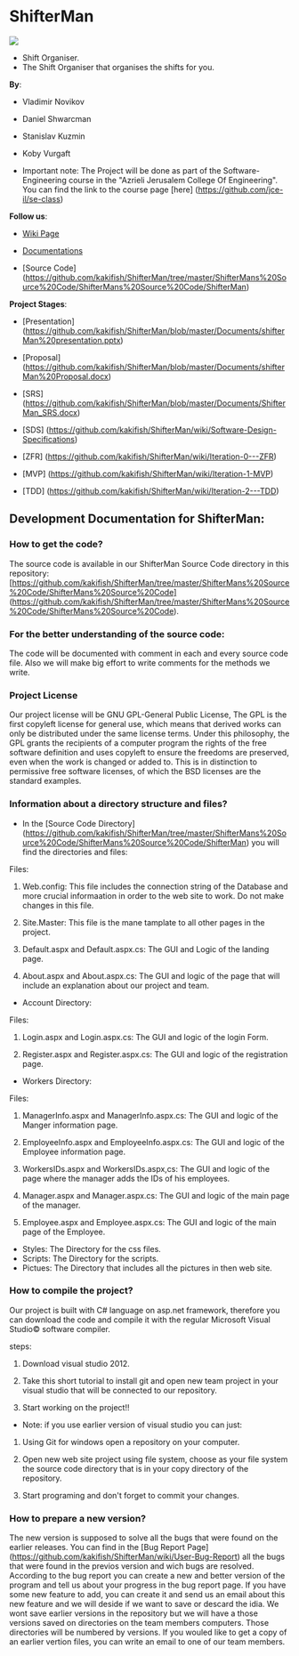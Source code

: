 ShifterMan
==========
<p style="image align: left"><img src="https://github.com/kakifish/ShifterMan/blob/master/Documents/shifterMan.jpg?raw=true"/></p>


* Shift Organiser.
* The Shift Organiser that organises the shifts for you.

__By__:
* Vladimir Novikov 
* Daniel Shwarcman   
* Stanislav Kuzmin
* Koby Vurgaft

* Important note: The Project will be done as part of the Software-Engineering course in the "Azrieli Jerusalem College Of Engineering". You can find the link to the course page [here] (https://github.com/jce-il/se-class)

__Follow us__:

-   [Wiki Page](https://github.com/kakifish/ShifterMan/wiki)

-   [Documentations](https://github.com/kakifish/ShifterMan/tree/master/Documents)

-   [Source Code] (https://github.com/kakifish/ShifterMan/tree/master/ShifterMans%20Source%20Code/ShifterMans%20Source%20Code/ShifterMan)

__Project Stages__:

- [Presentation] (https://github.com/kakifish/ShifterMan/blob/master/Documents/shifterMan%20presentation.pptx)

- [Proposal] (https://github.com/kakifish/ShifterMan/blob/master/Documents/shifterMan%20Proposal.docx)

- [SRS] (https://github.com/kakifish/ShifterMan/blob/master/Documents/ShifterMan_SRS.docx)

- [SDS] (https://github.com/kakifish/ShifterMan/wiki/Software-Design-Specifications)

- [ZFR] (https://github.com/kakifish/ShifterMan/wiki/Iteration-0---ZFR)

- [MVP] (https://github.com/kakifish/ShifterMan/wiki/Iteration-1-MVP)

- [TDD] (https://github.com/kakifish/ShifterMan/wiki/Iteration-2---TDD)

## Development Documentation for ShifterMan:

### How to get the code?

The source code is available in our ShifterMan Source Code directory in this repository: 
[https://github.com/kakifish/ShifterMan/tree/master/ShifterMans%20Source%20Code/ShifterMans%20Source%20Code] (https://github.com/kakifish/ShifterMan/tree/master/ShifterMans%20Source%20Code/ShifterMans%20Source%20Code).

### For the better understanding of the source code:

The code will be documented with comment in each and every source code file.
Also we will make big effort to write comments for the methods we write.

### Project License

Our project license will be GNU GPL-General Public License, The GPL is the first copyleft license for general use, which means that derived works can only be distributed under the same license terms.
Under this philosophy, the GPL grants the recipients of a computer program the rights of the free software definition and uses copyleft to ensure the freedoms are preserved, even when the work is changed or added to.
This is in distinction to permissive free software licenses, of which the BSD licenses are the standard examples.

### Information about a directory structure and files?

* In the [Source Code Directory] (https://github.com/kakifish/ShifterMan/tree/master/ShifterMans%20Source%20Code/ShifterMans%20Source%20Code/ShifterMan) you will find the directories and files:

Files:

1) Web.config: This file includes the connection string of the Database and more crucial informaation in order to the web site to work. Do not make changes in this file.

2) Site.Master: This file is the mane tamplate to all other pages in the project.

3) Default.aspx and Default.aspx.cs: The GUI and Logic of the landing page.

4) About.aspx and About.aspx.cs: The GUI and logic of the page that will include an explanation about our project and team.

* Account Directory:

Files:

1) Login.aspx and Login.aspx.cs: The GUI and logic of the login Form.

2) Register.aspx and Register.aspx.cs: The GUI and logic of the registration page.

* Workers Directory:

Files:

1) ManagerInfo.aspx and ManagerInfo.aspx.cs: The GUI and logic of the Manger information page.

2) EmployeeInfo.aspx and EmployeeInfo.aspx.cs: The GUI and logic of the Employee information page.

3) WorkersIDs.aspx and WorkersIDs.aspx,cs: The GUI and logic of the page where the manager adds the IDs of his employees.

4) Manager.aspx and Manager.aspx.cs: The GUI and logic of the main page of the manager.

5) Employee.aspx and Employee.aspx.cs: The GUI and logic of the main page of the Employee.

* Styles: The Directory for the css files.
* Scripts: The Directory for the scripts.
* Pictues: The Directory that includes all the pictures in then web site.

### How to compile the project?

Our project is built with C# language on asp.net framework, therefore you can download the code and compile it with the regular Microsoft Visual Studio© software compiler.

steps:

1) Download visual studio 2012.

2) Take this short tutorial to install git and open new team project in your visual studio that will be connected to our repository.

3) Start working on the project!!

* Note: if you use earlier version of visual studio you can just:

1) Using Git for windows open a repository on your computer.

2) Open new web site project using file system, choose as your file system the source code directory that is in your copy directory of the repository.

3) Start programing and don't forget to commit your changes.

### How to prepare a new version?

The new version is supposed to solve all the bugs that were found on the earlier releases.
You can find in the [Bug Report Page] (https://github.com/kakifish/ShifterMan/wiki/User-Bug-Report) all the bugs that were found in the previos version and wich bugs are resolved.
According to the bug report you can create a new and better version of the program and tell us about your progress in the bug report page.
If you have some new feature to add, you can create it and send us an email about this new feature and we will deside if we want to save or descard the idia.
We wont save earlier versions in the repository but we will have a those versions saved on directories on the team members computers. Those directories will be numbered by versions.
If you wouled like to get a copy of an earlier vertion files, you can write an email to one of our team members.
